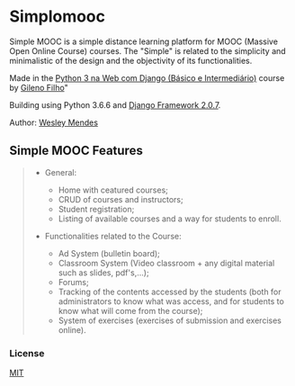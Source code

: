 <!--
![](src/logo.png)
<p align="center">
   <a href="https://github.com/WesGtoX/simplomooc">
     <img src="**IMG**.png" alt="Simplomooc" title="Simplomooc" width="500">
   </a>
</p>

-----------------
-->
# Simplomooc

Simple MOOC is a simple distance learning platform for MOOC (Massive Open Online Course) courses. 
The "Simple" is related to the simplicity and minimalistic of the design and the objectivity of its functionalities.

Made in the [Python 3 na Web com Django (Básico e Intermediário)](https://www.udemy.com/python-3-na-web-com-django-basico-intermediario/) course by [Gileno Filho](https://github.com/gileno)"

Building using Python 3.6.6 and [Django Framework 2.0.7](https://www.djangoproject.com/).

Author: [Wesley Mendes](https://github.com/WesGtoX)

## Simple MOOC Features ##

> - General:
>
>   - Home with ceatured courses;
>   - CRUD of courses and instructors;
>   - Student registration;
>   - Listing of available courses and a way for students to enroll.
>
> - Functionalities related to the Course:
>
>   - Ad System (bulletin board);
>   - Classroom System (Video classroom + any digital material such as slides, pdf's,...);
>   - Forums;
>   - Tracking of the contents accessed by the students (both for administrators to know what was access, and for students to know what will come from the course);
>   - System of exercises (exercises of submission and exercises online).

### License ###

[MIT](LICENSE)
